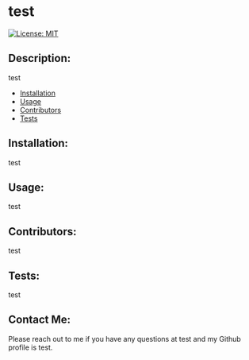 # test
  
  [![License: MIT](https://img.shields.io/badge/License-MIT-yellow.svg)](https://opensource.org/licenses/MIT)

  ## Description:
  test

  * [Installation](#Installation)
  * [Usage](#Usage)
  * [Contributors](#Contributors)
  * [Tests](#Tests)

  ## Installation:
  test

  ## Usage:
  test

  ## Contributors:
  test

  ## Tests:
  test

  ## Contact Me:
  Please reach out to me if you have any questions at test and my Github profile is test.
  
